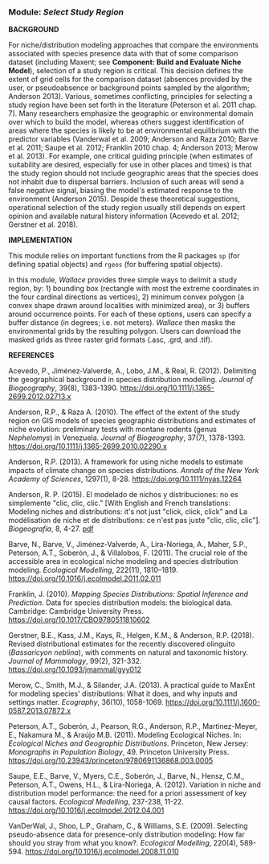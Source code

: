 ### **Module:** ***Select Study Region***

**BACKGROUND**

For niche/distribution modeling approaches that compare the environments associated with species presence data with that of some comparison dataset (including Maxent; see **Component: Build and Evaluate Niche Model**), selection of a study region is critical. This decision defines the extent of grid cells for the comparison dataset (absences provided by the user, or pseudoabsence or background points sampled by the algorithm; Anderson 2013). Various, sometimes conflicting, principles for selecting a study region have been set forth in the literature (Peterson et al. 2011 chap. 7). Many researchers emphasize the geographic or environmental domain over which to build the model, whereas others suggest identification of areas where the species is likely to be at environmental equilibrium with the predictor variables (Vanderwal et al. 2009; Anderson and Raza 2010; Barve et al. 2011; Saupe et al. 2012; Franklin 2010 chap. 4; Anderson 2013; Merow et al. 2013). For example, one critical guiding principle (when estimates of suitability are desired, especially for use in other places and times) is that the study region should not include geographic areas that the species does not inhabit due to dispersal barriers. Inclusion of such areas will send a false negative signal, biasing the model's estimated response to the environment (Anderson 2015). Despide these theoretical suggestions, operational selection of the study region usually still depends on expert opinion and available natural history information (Acevedo et al. 2012; Gerstner et al. 2018).

**IMPLEMENTATION** 

This module relies on important functions from the R packages `sp` (for defining spatial objects) and `rgeos` (for buffering spatial objects).  

In this module, *Wallace* provides three simple ways to delimit a study region, by: 1) bounding box (rectangle with most the extreme coordinates in the four cardinal directions as vertices), 2) minimum convex polygon (a convex shape drawn around localities with minimized area), or 3) buffers around occurrence points. For each of these options, users can specify a buffer distance (in degrees; i.e. not meters). *Wallace* then masks the environmental grids by the resulting polygon. Users can download the masked grids as three raster grid formats (.asc, .grd, and .tif).

**REFERENCES**

Acevedo, P., Jiménez‐Valverde, A., Lobo, J.M., & Real, R. (2012). Delimiting the geographical background in species distribution modelling. *Journal of Biogeography*, 39(8), 1383-1390. <a href="https://doi.org/10.1111/j.1365-2699.2012.02713.x" target="_blank">https://doi.org/10.1111/j.1365-2699.2012.02713.x</a>

Anderson, R.P., & Raza A. (2010). The effect of the extent of the study region on GIS models of species geographic distributions and estimates of niche evolution: preliminary tests with montane rodents (genus *Nephelomys*) in Venezuela. *Journal of Biogeography*, 37(7), 1378-1393. <a href="https://doi.org/10.1111/j.1365-2699.2010.02290.x" target="_blank">https://doi.org/10.1111/j.1365-2699.2010.02290.x</a>

Anderson, R.P. (2013). A framework for using niche models to estimate impacts of climate change on species distributions. *Annals of the New York Academy of Sciences*, 1297(1), 8-28. <a href="https://doi.org/10.1111/nyas.12264" target="_blank">https://doi.org/10.1111/nyas.12264</a>

Anderson, R. P. (2015). El modelado de nichos y distribuciones: no es simplemente "clic, clic, clic." [With English and French translations: Modeling niches and distributions: it's not just "click, click, click" and La modélisation de niche et de distributions: ce n'est pas juste "clic, clic, clic"]. *Biogeografía*, 8, 4-27. <a href="https://2278aec0-37af-4634-a250-8bb191f1aab7.filesusr.com/ugd/e41566_e8acb6f9c20c44fa9cd729161582857d.pdf" target="_blank">pdf</a>

Barve, N., Barve, V., Jiménez-Valverde, A., Lira-Noriega, A., Maher, S.P., Peterson, A.T., Soberón, J., & Villalobos, F. (2011). The crucial role of the accessible area in ecological niche modeling and species distribution modeling. *Ecological Modelling*, 222(11), 1810–1819. <a href="https://doi.org/10.1016/j.ecolmodel.2011.02.011" target="_blank">https://doi.org/10.1016/j.ecolmodel.2011.02.011</a> 

Franklin, J. (2010). *Mapping Species Distributions: Spatial Inference and Prediction*. Data for species distribution models: the biological data. Cambridge: Cambridge University Press. <a href="https://doi.org/10.1017/CBO9780511810602" target="_blank">https://doi.org/10.1017/CBO9780511810602</a> 

Gerstner, B.E., Kass, J.M., Kays, R., Helgen, K.M., & Anderson, R.P. (2018). Revised distributional estimates for the recently discovered olinguito (*Bassaricyon neblina*), with comments on natural and taxonomic history. *Journal of Mammalogy*, 99(2), 321-332. <a href="https://doi.org/10.1093/jmammal/gyy012" target="_blank">https://doi.org/10.1093/jmammal/gyy012</a>

Merow, C., Smith, M.J., & Silander, J.A. (2013). A practical guide to MaxEnt for modeling species' distributions: What it does, and why inputs and settings matter. *Ecography*, 36(10), 1058-1069. <a href="https://doi.org/10.1111/j.1600-0587.2013.07872.x" target="_blank">https://doi.org/10.1111/j.1600-0587.2013.07872.x</a>

Peterson, A.T., Soberón, J., Pearson, R.G., Anderson, R.P., Martinez-Meyer, E., Nakamura M., & Araújo M.B. (2011). Modeling Ecological Niches. In: *Ecological Niches and Geographic Distributions*. Princeton, New Jersey: *Monographs in Population Biology*, 49. Princeton University Press. <a href="https://doi.org/10.23943/princeton/9780691136868.003.0005" target="_blank">https://doi.org/10.23943/princeton/9780691136868.003.0005</a>

Saupe, E.E., Barve, V., Myers, C.E., Soberón, J., Barve, N., Hensz, C.M., Peterson, A.T., Owens, H.L., & Lira-Noriega, A. (2012). Variation in niche and distribution model performance: the need for a priori assessment of key causal factors. *Ecological Modelling*, 237-238, 11-22. <a href="https://doi.org/10.1016/j.ecolmodel.2012.04.001" target="_blank">https://doi.org/10.1016/j.ecolmodel.2012.04.001</a>

VanDerWal, J., Shoo, L.P., Graham, C., & Williams, S.E. (2009). Selecting pseudo-absence data for presence-only distribution modeling: How far should you stray from what you know?. *Ecological Modelling*, 220(4), 589-594. <a href="https://doi.org/10.1016/j.ecolmodel.2008.11.010" target="_blank">https://doi.org/10.1016/j.ecolmodel.2008.11.010</a>

